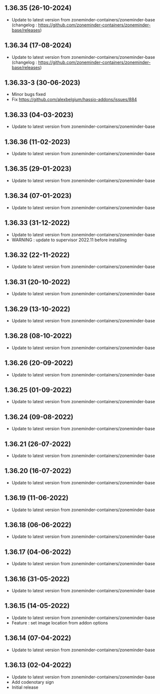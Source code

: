 ## 1.36.35 (26-10-2024)

- Update to latest version from zoneminder-containers/zoneminder-base (changelog : https://github.com/zoneminder-containers/zoneminder-base/releases)

## 1.36.34 (17-08-2024)

- Update to latest version from zoneminder-containers/zoneminder-base (changelog : https://github.com/zoneminder-containers/zoneminder-base/releases)

## 1.36.33-3 (30-06-2023)

- Minor bugs fixed
- Fix https://github.com/alexbelgium/hassio-addons/issues/884

## 1.36.33 (04-03-2023)

- Update to latest version from zoneminder-containers/zoneminder-base

## 1.36.36 (11-02-2023)

- Update to latest version from zoneminder-containers/zoneminder-base

## 1.36.35 (29-01-2023)

- Update to latest version from zoneminder-containers/zoneminder-base

## 1.36.34 (07-01-2023)

- Update to latest version from zoneminder-containers/zoneminder-base

## 1.36.33 (31-12-2022)

- Update to latest version from zoneminder-containers/zoneminder-base
- WARNING : update to supervisor 2022.11 before installing

## 1.36.32 (22-11-2022)

- Update to latest version from zoneminder-containers/zoneminder-base

## 1.36.31 (20-10-2022)

- Update to latest version from zoneminder-containers/zoneminder-base

## 1.36.29 (13-10-2022)

- Update to latest version from zoneminder-containers/zoneminder-base

## 1.36.28 (08-10-2022)

- Update to latest version from zoneminder-containers/zoneminder-base

## 1.36.26 (20-09-2022)

- Update to latest version from zoneminder-containers/zoneminder-base

## 1.36.25 (01-09-2022)

- Update to latest version from zoneminder-containers/zoneminder-base

## 1.36.24 (09-08-2022)

- Update to latest version from zoneminder-containers/zoneminder-base

## 1.36.21 (26-07-2022)

- Update to latest version from zoneminder-containers/zoneminder-base

## 1.36.20 (16-07-2022)

- Update to latest version from zoneminder-containers/zoneminder-base

## 1.36.19 (11-06-2022)

- Update to latest version from zoneminder-containers/zoneminder-base

## 1.36.18 (06-06-2022)

- Update to latest version from zoneminder-containers/zoneminder-base

## 1.36.17 (04-06-2022)

- Update to latest version from zoneminder-containers/zoneminder-base

## 1.36.16 (31-05-2022)

- Update to latest version from zoneminder-containers/zoneminder-base

## 1.36.15 (14-05-2022)

- Update to latest version from zoneminder-containers/zoneminder-base
- Feature : set image location from addon options

## 1.36.14 (07-04-2022)

- Update to latest version from zoneminder-containers/zoneminder-base

## 1.36.13 (02-04-2022)

- Update to latest version from zoneminder-containers/zoneminder-base
- Add codenotary sign
- Initial release
